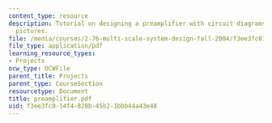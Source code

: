 ```yaml
---
content_type: resource
description: Tutorial on designing a preamplifier with circuit diagrams and sample
  pictures.
file: /media/courses/2-76-multi-scale-system-design-fall-2004/f3ee3fc014f4828b45b21bbb44a43e48_preamplifier.pdf
file_type: application/pdf
learning_resource_types:
- Projects
ocw_type: OCWFile
parent_title: Projects
parent_type: CourseSection
resourcetype: Document
title: preamplifier.pdf
uid: f3ee3fc0-14f4-828b-45b2-1bbb44a43e48
---
```

